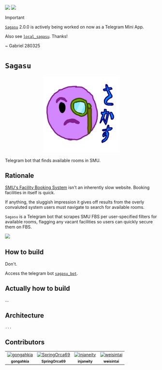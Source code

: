 ![](https://img.shields.io/badge/sagasu_1.0.0-deprecated-red) 
![](https://img.shields.io/badge/sagasu_2.0.0-orange-build) 

>[!IMPORTANT]  
>  
> [`Sagasu`](https://github.com/gongahkia/sagasu) 2.0.0 is actively being worked on now as a Telegram Mini App.
>  
> Also see [`local_sagasu`](https://github.com/gongahkia/the-sandbox/tree/main/python/local_sagasu). Thanks!
>  
> ~ Gabriel 280325

# `Sagasu`

<p align="center">
<img src="./asset/logo/icon_with_words.png" width=50% height=50%>
</p>

Telegram bot that finds available rooms in SMU.

## Rationale

[SMU's Facility Booking System](https://fbs.intranet.smu.edu.sg/home) isn't an inherently slow website. Booking facilities in itself is quick.  
  
If anything, the sluggish impression it gives off results from the overly convaluted system users must navigate to search for available rooms.
  
`Sagasu` is a Telegram bot that scrapes SMU FBS per user-specified filters for available rooms, flagging any vacant facilities so users can quickly secure them on FBS.

![](./asset/screenshot/1.png)

## How to build

Don't.  
  
Access the telegram bot [`sagasu_bot`](https://t.me/sagasu_bot).

## Actually how to build

...

## Architecture

```mermaid
...
```

## Contributors

<table>
	<tbody>
        <tr>
	    <td align="center">
                <a href="https://github.com/gongahkia">
                    <img src="https://avatars.githubusercontent.com/u/117062305?v=4" width="100;" alt="gongahkia"/>
                    <br/>
                    <sub><b>gongahkia</b></sub>
                </a>
            </td>
            <td align="center">
                <a href="https://github.com/SpringOrca69">
                    <img src="https://avatars.githubusercontent.com/u/159885540?v=4" width="100;" alt="SpringOrca69"/>
                    <br/>
                    <sub><b>SpringOrca69</b></sub>
                </a>
            </td>
	    <td align="center">
                <a href="https://github.com/injaneity">
                    <img src="https://avatars.githubusercontent.com/u/44902825?v=4" width="100;" alt="injaneity"/>
                    <br/>
                    <sub><b>injaneity</b></sub>
                </a>
            </td>
	    <td align="center">
                <a href="https://github.com/weisintai">
                    <img src="https://avatars.githubusercontent.com/u/59339889?v=4" width="100;" alt="weisintai"/>
                    <br/>
                    <sub><b>weisintai</b></sub>
                </a>
            </td>
        </tr>
	<tbody>
</table>
